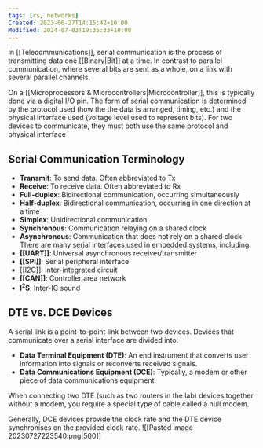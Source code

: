 ```yaml
---
tags: [cs, networks]
Created: 2023-06-27T14:15:42+10:00
Modified: 2024-07-03T19:35:33+10:00
---
```

In [[Telecommunications]], serial communication is the process of transmitting data one [[Binary|Bit]] at a time. In contrast to parallel communication, where several bits are sent as a whole, on a link with several parallel channels.

On a [[Microprocessors & Microcontrollers|Microcontroller]], this is typically done via a digital I/O pin. 
The form of serial communication is determined by the protocol used (how the the data is arranged, timing, etc.) and the physical interface used (voltage level used to represent bits). For two devices to communicate, they must both use the same protocol and physical interface

## Serial Communication Terminology
- **Transmit**: To send data. Often abbreviated to Tx
- **Receive**: To receive data. Often abbreviated to Rx
- **Full-duplex**: Bidirectional communication, occurring simultaneously
- **Half-duplex**: Bidirectional communication, occurring in one direction at a time
- **Simplex**: Unidirectional communication
- **Synchronous**: Communication relaying on a shared clock
- **Asynchronous**: Communication that does not rely on a shared clock
There are many serial interfaces used in embedded systems, including:
- **[[UART]]**: Universal asynchronous receiver/transmitter
- **[[SPI]]**: Serial peripheral interface
- [[I2C]]: Inter-integrated circuit
- **[[CAN]]**: Controller area network
- $\mathbf{I}^2$**S**: Inter-IC sound

## DTE vs. DCE Devices
A serial link is a point-to-point link between two devices. Devices that communicate over a serial interface are divided into:
- **Data Terminal Equipment (DTE)**: An end instrument that converts user information into signals or reconverts received signals. 
- **Data Communications Equipment (DCE)**: Typically, a modem or other piece of data communications equipment.

When connecting two DTE (such as two routers in the lab) devices together without a modem, you require a special type of cable called a null modem.

Generally, DCE devices provide the clock rate and the DTE device synchronises on the provided clock rate.
![[Pasted image 20230727223540.png|500]]
